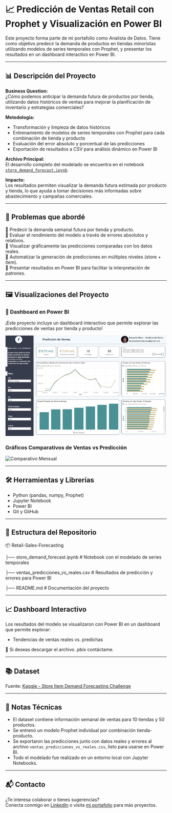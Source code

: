 # 📈 Predicción de Ventas Retail con Prophet y Visualización en Power BI

Este proyecto forma parte de mi portafolio como Analista de Datos. Tiene como objetivo predecir la demanda de productos en tiendas minoristas utilizando modelos de series temporales con Prophet, y presentar los resultados en un dashboard interactivo en Power BI.

---

## 📊 Descripción del Proyecto

**Business Question:**  
¿Cómo podemos anticipar la demanda futura de productos por tienda, utilizando datos históricos de ventas para mejorar la planificación de inventario y estrategias comerciales?

**Metodología:**  
- Transformación y limpieza de datos históricos
- Entrenamiento de modelos de series temporales con Prophet para cada combinación de tienda y producto
- Evaluación del error absoluto y porcentual de las predicciones
- Exportación de resultados a CSV para análisis dinámico en Power BI

**Archivo Principal:**  
El desarrollo completo del modelado se encuentra en el notebook [`store_demand_forecast.ipynb`](store_demand_forecast.ipynb).

**Impacto:**  
Los resultados permiten visualizar la demanda futura estimada por producto y tienda, lo que ayuda a tomar decisiones más informadas sobre abastecimiento y campañas comerciales.

---

## 📌 Problemas que abordé

📌 Predecir la demanda semanal futura por tienda y producto.  
📌 Evaluar el rendimiento del modelo a través de errores absolutos y relativos.  
📌 Visualizar gráficamente las predicciones comparadas con los datos reales.  
📌 Automatizar la generación de predicciones en múltiples niveles (store + item).  
📌 Presentar resultados en Power BI para facilitar la interpretación de patrones.

---

## 🖼️ Visualizaciones del Proyecto

### 🔮 Dashboard en Power BI
¡Este proyecto incluye un dashboard interactivo que permite explorar las predicciones de ventas por tienda y producto!

![Dashboard Forecast](Dashboard.jpg)

### Gráficos Comparativos de Ventas vs Predicción

![Comparativo Mensual](Ventas%20vs%20Predicción%20Mensual.jpg)


---

## 🛠️ Herramientas y Librerías

- Python (pandas, numpy, Prophet)
- Jupyter Notebook
- Power BI
- Git y GitHub

---

## 📁 Estructura del Repositorio

📦 Retail-Sales-Forecasting

├── store_demand_forecast.ipynb        # Notebook con el modelado de series temporales  

├── ventas_predicciones_vs_reales.csv  # Resultados de predicción y errores para Power BI  

├── README.md                          # Documentación del proyecto  


---

## 📈 Dashboard Interactivo

Los resultados del modelo se visualizaron con Power BI en un dashboard que permite explorar:

- Tendencias de ventas reales vs. predichas  

🔹 Si deseas descargar el archivo .pbix contáctame.

---

## 📚 Dataset

Fuente: [Kaggle - Store Item Demand Forecasting Challenge](https://www.kaggle.com/competitions/demand-forecasting-kernels-only) 

---

## 📌 Notas Técnicas

- El dataset contiene información semanal de ventas para 10 tiendas y 50 productos.
- Se entrenó un modelo Prophet individual por combinación tienda-producto.
- Se exportaron las predicciones junto con datos reales y errores al archivo `ventas_predicciones_vs_reales.csv`, listo para usarse en Power BI.
- Todo el modelado fue realizado en un entorno local con Jupyter Notebooks.

---

## 📬 Contacto

¿Te interesa colaborar o tienes sugerencias?  
Conecta conmigo en [LinkedIn](https://www.linkedin.com/in/eduardo-alfonso-haro-villanueva-baa50a261/) o visita [mi portafolio](https://portafolio-eharo.carrd.co/) para más proyectos.

